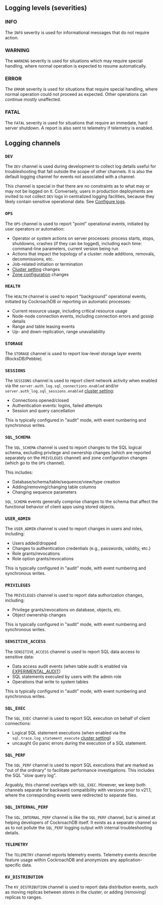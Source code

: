 ## Logging levels (severities)

### INFO

The `INFO` severity is used for informational messages that do not
require action.

### WARNING

The `WARNING` severity is used for situations which may require special handling,
where normal operation is expected to resume automatically.

### ERROR

The `ERROR` severity is used for situations that require special handling,
where normal operation could not proceed as expected.
Other operations can continue mostly unaffected.

### FATAL

The `FATAL` severity is used for situations that require an immedate, hard
server shutdown. A report is also sent to telemetry if telemetry
is enabled.


## Logging channels

### `DEV`

The `DEV` channel is used during development to collect log
details useful for troubleshooting that fall outside the
scope of other channels. It is also the default logging
channel for events not associated with a channel.

This channel is special in that there are no constraints as to
what may or may not be logged on it. Conversely, users in
production deployments are invited to not collect `DEV` logs in
centralized logging facilities, because they likely contain
sensitive operational data.
See [Configure logs](configure-logs.html#dev-channel).

### `OPS`

The `OPS` channel is used to report "point" operational events,
initiated by user operators or automation:

  - Operator or system actions on server processes: process starts,
    stops, shutdowns, crashes (if they can be logged),
    including each time: command-line parameters, current version being run
  - Actions that impact the topology of a cluster: node additions,
    removals, decommissions, etc.
  - Job-related initiation or termination
  - [Cluster setting](cluster-settings.html) changes
  - [Zone configuration](configure-replication-zones.html) changes

### `HEALTH`

The `HEALTH` channel is used to report "background" operational
events, initiated by CockroachDB or reporting on automatic processes:

  - Current resource usage, including critical resource usage
  - Node-node connection events, including connection errors and
    gossip details
  - Range and table leasing events
  - Up- and down-replication, range unavailability

### `STORAGE`

The `STORAGE` channel is used to report low-level storage
layer events (RocksDB/Pebble).

### `SESSIONS`

The `SESSIONS` channel is used to report client network activity when enabled via
the `server.auth_log.sql_connections.enabled` and/or
`server.auth_log.sql_sessions.enabled` [cluster setting](cluster-settings.html):

  - Connections opened/closed
  - Authentication events: logins, failed attempts
  - Session and query cancellation

This is typically configured in "audit" mode, with event
numbering and synchronous writes.

### `SQL_SCHEMA`

The `SQL_SCHEMA` channel is used to report changes to the
SQL logical schema, excluding privilege and ownership changes
(which are reported separately on the `PRIVILEGES` channel) and
zone configuration changes (which go to the `OPS` channel).

This includes:

  - Database/schema/table/sequence/view/type creation
  - Adding/removing/changing table columns
  - Changing sequence parameters

`SQL_SCHEMA` events generally comprise changes to the schema that affect the
functional behavior of client apps using stored objects.

### `USER_ADMIN`

The `USER_ADMIN` channel is used to report changes
in users and roles, including:

  - Users added/dropped
  - Changes to authentication credentials (e.g., passwords, validity, etc.)
  - Role grants/revocations
  - Role option grants/revocations

This is typically configured in "audit" mode, with event
numbering and synchronous writes.

### `PRIVILEGES`

The `PRIVILEGES` channel is used to report data
authorization changes, including:

  - Privilege grants/revocations on database, objects, etc.
  - Object ownership changes

This is typically configured in "audit" mode, with event
numbering and synchronous writes.

### `SENSITIVE_ACCESS`

The `SENSITIVE_ACCESS` channel is used to report SQL
data access to sensitive data:

  - Data access audit events (when table audit is enabled via
    [EXPERIMENTAL_AUDIT](experimental-audit.html))
  - SQL statements executed by users with the admin role
  - Operations that write to system tables

This is typically configured in "audit" mode, with event
numbering and synchronous writes.

### `SQL_EXEC`

The `SQL_EXEC` channel is used to report SQL execution on
behalf of client connections:

  - Logical SQL statement executions (when enabled via the
    `sql.trace.log_statement_execute` [cluster setting](cluster-settings.html))
  - uncaught Go panic errors during the execution of a SQL statement.

### `SQL_PERF`

The `SQL_PERF` channel is used to report SQL executions
that are marked as "out of the ordinary"
to facilitate performance investigations.
This includes the SQL "slow query log".

Arguably, this channel overlaps with `SQL_EXEC`.
However, we keep both channels separate for backward compatibility
with versions prior to v21.1, where the corresponding events
were redirected to separate files.

### `SQL_INTERNAL_PERF`

The `SQL_INTERNAL_PERF` channel is like the `SQL_PERF` channel, but is aimed at
helping developers of CockroachDB itself. It exists as a separate
channel so as to not pollute the `SQL_PERF` logging output with
internal troubleshooting details.

### `TELEMETRY`

The `TELEMETRY` channel reports telemetry events. Telemetry events describe
feature usage within CockroachDB and anonymizes any application-
specific data.

### `KV_DISTRIBUTION`

The `KV_DISTRIBUTION` channel is used to report data distribution events, such as moving
replicas between stores in the cluster, or adding (removing) replicas to
ranges.


